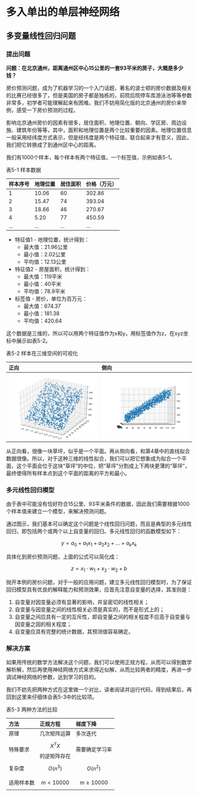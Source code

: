 # 多入单出的单层神经网络

## 多变量线性回归问题

### 提出问题

**问题：在北京通州，距离通州区中心15公里的一套93平米的房子，大概是多少钱？**

房价预测问题，成为了机器学习的一个入门话题，著名的波士顿的房价数据及相关的比赛已经很多了，但是美国的房子都是独栋的，前院后院停车库游泳池等等参数非常多，初学者可能理解起来有困难。我们不妨用简化版的北京通州的房价来举例，感受一下房价预测的过程。

影响北京通州房价的因素有很多，居住面积、地理位置、朝向、学区房、周边设施、建筑年份等等，其中，面积和地理位置是两个比较重要的因素。地理位置信息一般采用经纬度方式表示，但是经纬度是两个特征值，联合起来才有意义，因此，我们把它转换成了到通州区中心的距离。

我们有1000个样本，每个样本有两个特征值，一个标签值，示例如表5-1。

表5-1 样本数据

| 样本序号 | 地理位置 | 居住面积 | 价格（万元） |
| :--- | :--- | :--- | :--- |
| 1 | 10.06 | 60 | 302.86 |
| 2 | 15.47 | 74 | 393.04 |
| 3 | 18.66 | 46 | 270.67 |
| 4 | 5.20 | 77 | 450.59 |
| ... | ... | ... | ... |

* 特征值1 - 地理位置，统计得到：
  * 最大值：21.96公里
  * 最小值：2.02公里
  * 平均值：12.13公里
* 特征值2 - 房屋面积，统计得到：
  * 最大值：119平米
  * 最小值：40平米
  * 平均值：78.9平米
* 标签值 - 房价，单位为百万元：
  * 最大值：674.37
  * 最小值：181.38
  * 平均值：420.64

这个数据是三维的，所以可以用两个特征值作为x和y，用标签值作为z，在xyz坐标中展示如表5-2。

表5-2 样本在三维空间的可视化

| 正向 | 侧向 |
| :--- | :--- |
| ![](../.gitbook/assets/image%20%2849%29.png)  | ![](../.gitbook/assets/image%20%2854%29.png)  |

从正向看，很像一块草坪，似乎是一个平面。再从侧向看，和第4章中的直线拟合数据很像。所以，对于这种三维的线性拟合，我们可以把它想象成为拟合一个平面，这个平面会位于这块“草坪”的中位，把“草坪”分割成上下两块更薄的“草坪”，最终使得所有样本点到这个平面的距离的平方和最小。

### 多元线性回归模型

由于表中可能没有恰好符合15公里、93平米条件的数据，因此我们需要根据1000个样本值来建立一个模型，来解决预测问题。

通过图示，我们基本可以确定这个问题是个线性回归问题，而且是典型的多元线性回归，即包括两个或两个以上自变量的回归。多元线性回归的函数模型如下：

$$y=a_0+a_1x_1+a_2x_2+\dots+a_kx_k$$

具体化到房价预测问题，上面的公式可以简化成：

$$ z = x_1 \cdot w_1 + x_2 \cdot w_2 + b $$

抛开本例的房价问题，对于一般的应用问题，建立多元线性回归模型时，为了保证回归模型具有优良的解释能力和预测效果，应首先注意自变量的选择，其准则是：

1. 自变量对因变量必须有显著的影响，并呈密切的线性相关；
2. 自变量与因变量之间的线性相关必须是真实的，而不是形式上的；
3. 自变量之间应具有一定的互斥性，即自变量之间的相关程度不应高于自变量与因变量之因的相关程度；
4. 自变量应具有完整的统计数据，其预测值容易确定。

### 解决方案

如果用传统的数学方法解决这个问题，我们可以使用正规方程，从而可以得到数学解析解，然后再使用神经网络方式来求得近似解，从而比较两者的精度，再进一步调试神经网络的参数，达到学习的目的。

我们不妨先把两种方式在这里做一个对比，读者阅读并运行代码，得到结果后，再回到这里来仔细体会表5-3中的比较项。

表5-3 两种方法的比较

| 方法 | 正规方程 | 梯度下降 |
| :--- | :--- | :--- |
| 原理 | 几次矩阵运算 | 多次迭代 |
| 特殊要求 | $$X^TX$$的逆矩阵存在 | 需要确定学习率 |
| 复杂度 | $$O(n^3)$$ | $$O(n^2)$$ |
| 适用样本数 | $$m \lt 10000$$ | $$m \ge 10000$$ |

